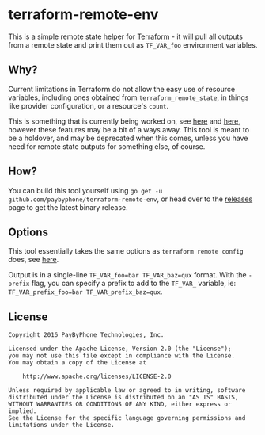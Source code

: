 terraform-remote-env
=====================

This is a simple remote state helper for [Terraform][1] - it will pull all
outputs from a remote state and print them out as `TF_VAR_foo` environment
variables.

## Why?

Current limitations in Terraform do not allow the easy use of resource
variables, including ones obtained from `terraform_remote_state`, in things like
provider configuration, or a resource's `count`.

This is something that is currently being worked on, see [here][2] and
[here][3], however these features may be a bit of a ways away. This tool is
meant to be a holdover, and may be deprecated when this comes, unless you have
need for remote state outputs for something else, of course.

## How?

You can build this tool yourself using `go get -u
github.com/paybyphone/terraform-remote-env`, or head over to the [releases][4]
page to get the latest binary release.

## Options

This tool essentially takes the same options as `terraform remote config` does,
see [here][5].

Output is in a single-line  `TF_VAR_foo=bar TF_VAR_baz=qux` format. With the
`-prefix` flag, you can specify a prefix to add to the `TF_VAR_` variable, ie:
`TF_VAR_prefix_foo=bar TF_VAR_prefix_baz=qux`.

[1]: https://terraform.io/
[2]: https://github.com/hashicorp/terraform/pull/6598
[3]: https://github.com/hashicorp/terraform/issues/4149
[4]: https://github.com/paybyphone/terraform-remote-env/releases
[5]: https://www.terraform.io/docs/commands/remote-config.html

## License 

```
Copyright 2016 PayByPhone Technologies, Inc.

Licensed under the Apache License, Version 2.0 (the "License");
you may not use this file except in compliance with the License.
You may obtain a copy of the License at

    http://www.apache.org/licenses/LICENSE-2.0

Unless required by applicable law or agreed to in writing, software
distributed under the License is distributed on an "AS IS" BASIS,
WITHOUT WARRANTIES OR CONDITIONS OF ANY KIND, either express or implied.
See the License for the specific language governing permissions and
limitations under the License.
```
